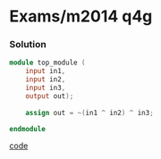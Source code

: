 # Exams/m2014 q4g
### Solution
```Verilog
module top_module (
    input in1,
    input in2,
    input in3,
    output out);
    
    assign out = ~(in1 ^ in2) ^ in3;

endmodule
```
[code](./48.v)
